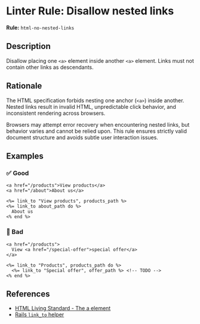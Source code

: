 # Linter Rule: Disallow nested links

**Rule:** `html-no-nested-links`

## Description

Disallow placing one `<a>` element inside another `<a>` element. Links must not contain other links as descendants.

## Rationale

The HTML specification forbids nesting one anchor (`<a>`) inside another. Nested links result in invalid HTML, unpredictable click behavior, and inconsistent rendering across browsers.

Browsers may attempt error recovery when encountering nested links, but behavior varies and cannot be relied upon. This rule ensures strictly valid document structure and avoids subtle user interaction issues.

## Examples

### ✅ Good

```erb
<a href="/products">View products</a>
<a href="/about">About us</a>

<%= link_to "View products", products_path %>
<%= link_to about_path do %>
  About us
<% end %>
```

### 🚫 Bad

```erb
<a href="/products">
  View <a href="/special-offer">special offer</a>
</a>

<%= link_to "Products", products_path do %>
  <%= link_to "Special offer", offer_path %> <!-- TODO -->
<% end %>
```

## References

* [HTML Living Standard - The a element](https://html.spec.whatwg.org/multipage/text-level-semantics.html#the-a-element)
* [Rails `link_to` helper](https://api.rubyonrails.org/classes/ActionView/Helpers/UrlHelper.html#method-i-link_to)
